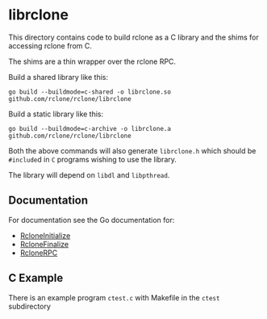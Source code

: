 # librclone

This directory contains code to build rclone as a C library and the
shims for accessing rclone from C.

The shims are a thin wrapper over the rclone RPC.

Build a shared library like this:

    go build --buildmode=c-shared -o librclone.so github.com/rclone/rclone/librclone

Build a static library like this:

    go build --buildmode=c-archive -o librclone.a github.com/rclone/rclone/librclone

Both the above commands will also generate `librclone.h` which should
be `#include`d in `C` programs wishing to use the library.

The library will depend on `libdl` and `libpthread`.

## Documentation

For documentation see the Go documentation for:

- [RcloneInitialize](https://pkg.go.dev/github.com/rclone/rclone/librclone#RcloneInitialize)
- [RcloneFinalize](https://pkg.go.dev/github.com/rclone/rclone/librclone#RcloneFinalize)
- [RcloneRPC](https://pkg.go.dev/github.com/rclone/rclone/librclone#RcloneRPC)

## C Example

There is an example program `ctest.c` with Makefile in the `ctest` subdirectory
